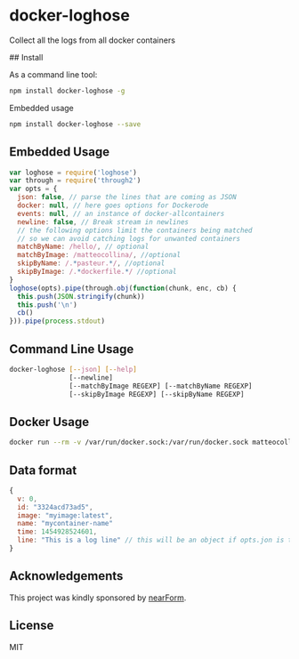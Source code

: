 # docker-loghose

Collect all the logs from all docker containers

## Install

As a command line tool:

```bash
npm install docker-loghose -g
```

Embedded usage

```bash
npm install docker-loghose --save
```

## Embedded Usage

```js
var loghose = require('loghose')
var through = require('through2')
var opts = {
  json: false, // parse the lines that are coming as JSON
  docker: null, // here goes options for Dockerode
  events: null, // an instance of docker-allcontainers
  newline: false, // Break stream in newlines
  // the following options limit the containers being matched
  // so we can avoid catching logs for unwanted containers
  matchByName: /hello/, // optional
  matchByImage: /matteocollina/, //optional
  skipByName: /.*pasteur.*/, //optional
  skipByImage: /.*dockerfile.*/ //optional
}
loghose(opts).pipe(through.obj(function(chunk, enc, cb) {
  this.push(JSON.stringify(chunk))
  this.push('\n')
  cb()
})).pipe(process.stdout)
```

## Command Line Usage

```bash
docker-loghose [--json] [--help]
               [--newline]
               [--matchByImage REGEXP] [--matchByName REGEXP]
               [--skipByImage REGEXP] [--skipByName REGEXP]
```

## Docker Usage

```bash
docker run --rm -v /var/run/docker.sock:/var/run/docker.sock matteocollina/docker-loghose
```

## Data format

```js
{
  v: 0,
  id: "3324acd73ad5",
  image: "myimage:latest",
  name: "mycontainer-name"
  time: 1454928524601,
  line: "This is a log line" // this will be an object if opts.jon is true
}
```

Acknowledgements
----------------

This project was kindly sponsored by [nearForm](http://nearform.com).


## License

MIT
